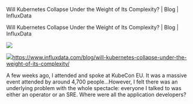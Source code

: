 Will Kubernetes Collapse Under the Weight of Its Complexity? | Blog | InfluxData

Will Kubernetes Collapse Under the Weight of Its Complexity? | Blog | InfluxData

![](../_resources/c221923dcce10268cb66814cc959eb56.png)

![](../_resources/f51298bc6ee8dba37319799bd9208bcb.png)https://www.influxdata.com/blog/will-kubernetes-collapse-under-the-weight-of-its-complexity/

A few weeks ago, I attended and spoke at KubeCon EU. It was a massive event attended by around 4,700 people...However, I felt there was an underlying problem with the whole spectacle: everyone I talked to was either an operator or an SRE. Where were all the application developers?